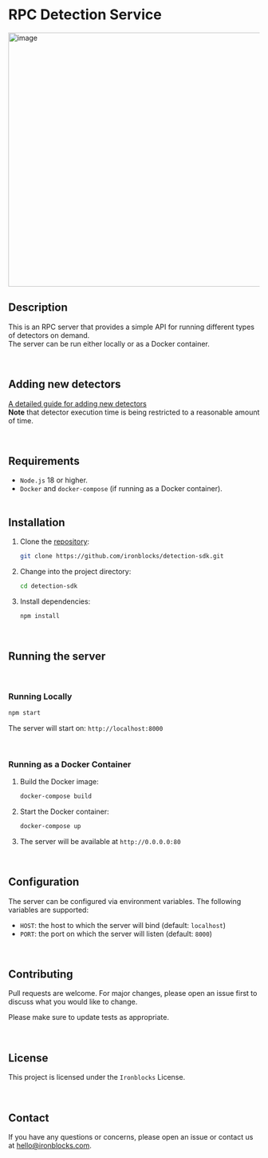 # RPC Detection Service

<img width="509" alt="image" src="https://github.com/ironblocks/detection-sdk/assets/108297139/acd56c27-3699-4263-a569-94b86b132535">
<br>

## Description
This is an RPC server that provides a simple API for running different types of detectors on demand.
<br>
The server can be run either locally or as a Docker container.

<br>

## Adding new detectors
[A detailed guide for adding new detectors](./src/detection/README.md)
<br>
**Note** that detector execution time is being restricted to a reasonable amount of time.

<br>

## Requirements
- `Node.js` 18 or higher.
- `Docker` and `docker-compose` (if running as a Docker container).
<br><br>

## Installation

1. Clone the [repository](https://github.com/ironblocks/detection-sdk.git):
   ```bash
   git clone https://github.com/ironblocks/detection-sdk.git
   ```

2. Change into the project directory:
   ```bash
   cd detection-sdk
   ```

3. Install dependencies:
   ```bash
   npm install
   ```
<br>

## Running the server

<br>

### Running Locally

```bash
npm start
```
The server will start on: `http://localhost:8000`

<br>

### Running as a Docker Container
1. Build the Docker image:
   ```bash
   docker-compose build
   ```

2. Start the Docker container:
   ```bash
   docker-compose up
   ```

3. The server will be available at `http://0.0.0.0:80`

<br>

## Configuration

The server can be configured via environment variables. The following variables are supported:
* `HOST`: the host to which the server will bind (default: `localhost`)
* `PORT`: the port on which the server will listen (default: `8000`)

<br>

## Contributing

Pull requests are welcome. For major changes, please open an issue first
to discuss what you would like to change.

Please make sure to update tests as appropriate.

<br>

## License

This project is licensed under the `Ironblocks` License.

<br>

## Contact

If you have any questions or concerns, please open an issue or contact us at hello@ironblocks.com.
